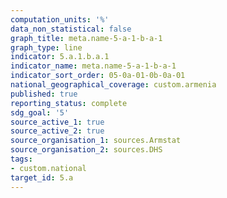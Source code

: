 ```yaml
---
computation_units: '%'
data_non_statistical: false
graph_title: meta.name-5-a-1-b-a-1
graph_type: line
indicator: 5.a.1.b.a.1
indicator_name: meta.name-5-a-1-b-a-1
indicator_sort_order: 05-0a-01-0b-0a-01
national_geographical_coverage: custom.armenia
published: true
reporting_status: complete
sdg_goal: '5'
source_active_1: true
source_active_2: true
source_organisation_1: sources.Armstat
source_organisation_2: sources.DHS
tags:
- custom.national
target_id: 5.a
---
```

